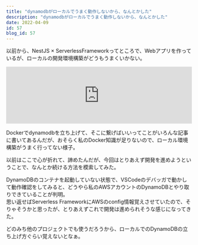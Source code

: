 ```yaml
---
title: "dynamodbがローカルでうまく動作しないから、なんとかした"
description: "dynamodbがローカルでうまく動作しないから、なんとかした"
date: 2022-04-09
id: 57
blog_id: 57
---
```


以前から、NestJS × ServerlessFrameworkってところで、Webアプリを作っているが、ローカルの開発環境構築がどうもうまくいかない。

<iframe 
  class="hatenablogcard" 
  style="width:100%;height:155px;max-width:680px;"
  src="https://hatenablog-parts.com/embed?url=https://mattylogs.com/blog/52/" 
  width="300" height="150" frameborder="0" scrolling="no">
</iframe>

Dockerでdynamodbを立ち上げて、そこに繋げばいいってことがいろんな記事に書いてあるんだが、おそらく私のDocker知識が足りないので、ローカル環境構築がうまく行ってない様子。

以前はここで心が折れて、諦めたんだが、今回はとりあえず開発を進めようということで、なんとか続ける方法を模索してみた。

DynamoDBのコンテナを起動していない状態で、VSCodeのデバッガで動かして動作確認をしてみると、どうやら私のAWSアカウントのDynamoDBとやり取りできていることが判明。  
思い返せばServerless FrameworkにAWSのconfig情報覚えさせていたので、そりゃそうかと思ったが、とりあえずこれで開発は進められそうな感じになってきた。

どのみち他のプロジェクトでも使うだろうから、ローカルでのDynamoDBの立ち上げ方ぐらい覚えないとなぁ。